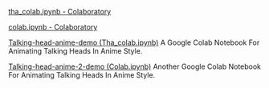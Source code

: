 
[tha_colab.ipynb - Colaboratory](https://colab.research.google.com/github/pkhungurn/talking-head-anime-demo/blob/master/tha_colab.ipynb)

[colab.ipynb - Colaboratory](https://colab.research.google.com/github/pkhungurn/talking-head-anime-2-demo/blob/master/colab.ipynb)

[Talking-head-anime-demo (Tha_colab.ipynb)](https://colab.research.google.com/github/pkhungurn/talking-head-anime-demo/blob/master/tha_colab.ipynb)
A Google Colab Notebook For Animating Talking Heads In Anime Style.

[Talking-head-anime-2-demo (Colab.ipynb)](https://colab.research.google.com/github/pkhungurn/talking-head-anime-2-demo/blob/master/colab.ipynb)
Another Google Colab Notebook For Animating Talking Heads In Anime Style.
